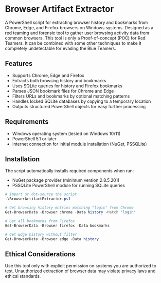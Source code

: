 # Browser Artifact Extractor
A PowerShell script for extracting browser history and bookmarks from Chrome, Edge, and Firefox browsers on Windows systems. Designed as a red teaming and forensic tool to gather user browsing activity data from common browsers.
This tool is only a Proof-of-concept (POC) for Red Teamers. It can be combined with some other techniques to make it completely undetectable for evading the Blue Teamers.

## Features
- Supports Chrome, Edge and Firefox
- Extracts both browsing history and bookmarks
- Uses SQLite queries for history and Firefox bookmarks
- Parses JSON bookmark files for Chrome and Edge
- Filters URLs and bookmarks by optional matching patterns
- Handles locked SQLite databases by copying to a temporary location
- Outputs structured PowerShell objects for easy further processing

## Requirements
- Windows operating system (tested on Windows 10/11)
- PowerShell 5.1 or later
- Internet connection for initial module installation (NuGet, PSSQLite)

## Installation
The script automatically installs required components when run:
- NuGet package provider (minimum version 2.8.5.201)
- PSSQLite PowerShell module for running SQLite queries

```powershell
# Import or dot-source the script
.\BrowserArtifactExtractor.ps1

# Get browsing history entries matching "login" from Chrome
Get-BrowserData -Browser chrome -Data history -Match "login"

# Get all bookmarks from Firefox
Get-BrowserData -Browser firefox -Data bookmarks

# Get Edge history without filter
Get-BrowserData -Browser edge -Data history
```
## Ethical Considerations
Use this tool only with explicit permission on systems you are authorized to test. Unauthorized extraction of browser data may violate privacy laws and ethical standards.